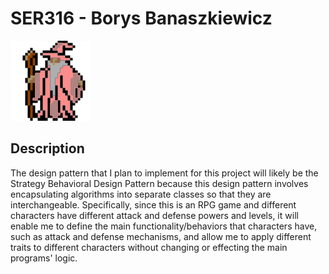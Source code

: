 # SER316 - Borys Banaszkiewicz
![Party Wizard](partywizard.gif)

## Description 

The design pattern that I plan to implement for this project will likely be the Strategy Behavioral Design Pattern because
this design pattern involves encapsulating algorithms into separate classes so that they are interchangeable.
Specifically, since this is an RPG game and different characters have different attack and defense powers and levels, it 
will enable me to define the main functionality/behaviors that characters have, such as attack and defense mechanisms, and 
allow me to apply different traits to different characters without changing or effecting the main programs' logic.
